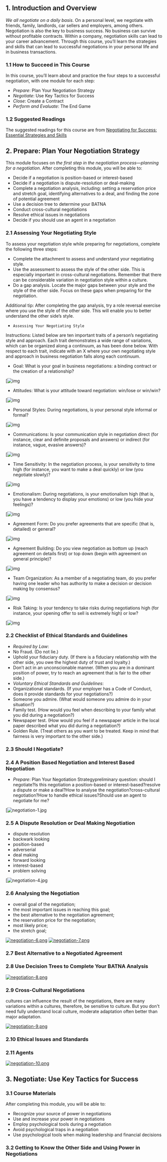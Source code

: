 ## 1. Introduction and Overview

*We all negotiate on a daily basis*. On a personal level, we negotiate with friends, family, landlords, car sellers and employers, among others. Negotiation is also the key to business success. No business can survive without profitable contracts. Within a company, negotiation skills can lead to your career advancement. Through this course, you’ll learn the strategies and skills that can lead to successful negotiations in your personal life and in business transactions.

### 1.1 How to Succeed in This Course

In this course, you’ll learn about and practice the four steps to a successful negotiation, with one module for each step:

- *Prepare*: Plan Your Negotiation Strategy
- *Negotiate*: Use Key Tactics for Success
- *Close*: Create a Contract
- *Perform and Evaluate*: The End Game

### 1.2 Suggested Readings

The suggested readings for this course are from [Negotiating for Success: Essential Strategies and Skills](https://www.theseus.fi/bitstream/handle/10024/42807/Mahmoodi_Kosar.pdf?sequence=1)

## 2. Prepare: Plan Your Negotiation Strategy

This module focuses on *the first step in the negotiation process—planning for a negotiation*. After completing this module, you will be able to:

- Decide if a negotiation is position-based or interest-based
- Decide if a negotiation is dispute-resolution or deal-making
- Complete a negotiation analysis, including: setting a reservation price and stretch goal, identifying alternatives to a deal, and finding the zone of potential agreement
- Use a decision tree to determine your BATNA
- Conduct cross-cultural negotiations
- Resolve ethical issues in negotiations
- Decide if you should use an agent in a negotiation

### 2.1 Assessing Your Negotiating Style

To assess your negotiation style while preparing for negotiations, complete the following three steps:

> 

- Complete the attachment to assess and understand your negotiating style.
- Use the assessment to assess the style of the other side. This is especially important in cross-cultural negotiations. Remember that there can be considerable variation in negotiation style within a culture.
- Do a gap analysis. Locate the major gaps between your style and the style of the other side. Focus on these gaps when preparing for the negotiation.

Additional tip: After completing the gap analysis, try a role reversal exercise where you use the style of the other side. This will enable you to better understand the other side’s style.

- `Assessing Your Negotiating Style`

Instructions: Listed below are ten important traits of a person’s negotiating style and approach. Each trait demonstrates a wide range of variations, which can be organized along a continuum, as has been done below. With respect to each trait, indicate with an X where your own negotiating style and approach in business negotiation falls along each continuum.

- Goal: What is your goal in business negotiations: a binding contract or the creation of a relationship?

[![img](./images/687474703a2f2f6c6974616f74616f2e6769746875622e696f2f696d616765732f676f616c2e706e67.png)

- Attitudes: What is your attitude toward negotiation: win/lose or win/win?

[![img](./images/687474703a2f2f6c6974616f74616f2e6769746875622e696f2f696d616765732f6174746974756465732e706e67)

- Personal Styles: During negotiations, is your personal style informal or formal?

[![img](./images/687474703a2f2f6c6974616f74616f2e6769746875622e696f2f696d616765732f706572736f6e616c2532307374796c65732e706e67)

- Communications: Is your communication style in negotiation direct (for instance, clear and definite proposals and answers) or indirect (for instance, vague, evasive answers)?

[![img](./images/687474703a2f2f6c6974616f74616f2e6769746875622e696f2f696d616765732f636f6d6d756e69636174696f6e732e706e67.png)

- Time Sensitivity: In the negotiation process, is your sensitivity to time high (for instance, you want to make a deal quickly) or low (you negotiate slowly)?

[![img](./images/687474703a2f2f6c6974616f74616f2e6769746875622e696f2f696d616765732f686967682533416c6f772e706e67.png)

- Emotionalism: During negotiations, is your emotionalism high (that is, you have a tendency to display your emotions) or low (you hide your feelings)?

[![img](./images/687474703a2f2f6c6974616f74616f2e6769746875622e696f2f696d616765732f686967682533416c6f772e706e67.png)

- Agreement Form: Do you prefer agreements that are specific (that is, detailed) or general?

[![img](./images/687474703a2f2f6c6974616f74616f2e6769746875622e696f2f696d616765732f61677265656d656e74253230666f726d2e706e67.png)

- Agreement Building: Do you view negotiation as bottom up (reach agreement on details first) or top down (begin with agreement on general principle)?

[![img](./images/687474703a2f2f6c6974616f74616f2e6769746875622e696f2f696d616765732f61677265656d656e742532306275696c64696e672e706e67.png)

- Team Organization: As a member of a negotiating team, do you prefer having one leader who has authority to make a decision or decision making by consensus?

[![img](./images/687474703a2f2f6c6974616f74616f2e6769746875622e696f2f696d616765732f7465616d2532306f7267616e697a6174696f6e2e706e67.png)

- Risk Taking: Is your tendency to take risks during negotiations high (for instance, your opening offer to sell is extremely high) or low?

[![img](./images/687474703a2f2f6c6974616f74616f2e6769746875622e696f2f696d616765732f686967682533416c6f772e706e67.png)

### 2.2 Checklist of Ethical Standards and Guidelines

- *Required by Law*:
- No Fraud. (Do not lie.)
- Uphold your fiduciary duty. (If there is a fiduciary relationship with the other side, you owe the highest duty of trust and loyalty.)
- Don’t act in an unconscionable manner. (When you are in a dominant position of power, try to reach an agreement that is fair to the other side.)
- *Voluntary Ethical Standards and Guidelines*:
- Organizational standards. (If your employer has a Code of Conduct, does it provide standards for your negotiations?)
- Someone you admire. (What would someone you admire do in your situation?)
- Family test. (How would you feel when describing to your family what you did during a negotiation?)
- Newspaper test. (How would you feel if a newspaper article in the local paper described what you did during a negotiation?)
- Golden Rule. (Treat others as you want to be treated. Keep in mind that fairness is very important to the other side.)

### 2.3 Should I Negotiate?

### 2.4 A Position Based Negotiation and Interest Based Negotiation

- *Prepare*: Plan Your Negotiation Strategypreliminary question: should I negotiate?Is this negotiation a position-based or interest-based?resolve a dispute or make a deal?How to analyse the negotiation?cross-cultural negotiation?How to handle ethical issues?Should use an agent to negotiate for me?

[![negotiation-1.jpg](./images/687474703a2f2f6c6974616f74616f2e6769746875622e696f2f696d616765732f6e65676f74696174696f6e2d322e6a7067.png)

### 2.5 A Dispute Resolution or Deal Making Negotiation

- dispute resolution
- backwark looking
- position-based
- adverserial
- deal making
- forward looking
- interest-based
- problem solving

[![negotiation-4.jpg](./images/687474703a2f2f6c6974616f74616f2e6769746875622e696f2f696d616765732f6e65676f74696174696f6e2d352e6a7067.png)

### 2.6 Analysing the Negotiation

- overall goal of the negotiation;
- the most important issues in reaching this goal;
- the best alternative to the negotiation agreement;
- the reservation price for the negotiation;
- most likely price;
- the stretch goal;

[![negotiation-6.png](https://github.com/litaotao/litaotao.github.io/raw/470895dce67c2b89d3a5aec3263918443ff63f72/_posts/images/negotiation-6.png)](https://github.com/litaotao/litaotao.github.io/blob/470895dce67c2b89d3a5aec3263918443ff63f72/_posts/images/negotiation-6.png) [![negotiation-7.png](https://github.com/litaotao/litaotao.github.io/raw/470895dce67c2b89d3a5aec3263918443ff63f72/_posts/images/negotiation-7.png)](https://github.com/litaotao/litaotao.github.io/blob/470895dce67c2b89d3a5aec3263918443ff63f72/_posts/images/negotiation-7.png)

### 2.7 Best Alternative to a Negotiated Agreement

### 2.8 Use Decision Trees to Complete Your BATNA Analysis

[![negotiation-8.png](https://github.com/litaotao/litaotao.github.io/raw/470895dce67c2b89d3a5aec3263918443ff63f72/_posts/images/negotiation-8.png)](https://github.com/litaotao/litaotao.github.io/blob/470895dce67c2b89d3a5aec3263918443ff63f72/_posts/images/negotiation-8.png)

### 2.9 Cross-Cultural Negotiations

cultures can influence the result of the negotiations, there are many variations within a cultures, therefore, be sensitive to culture. But you don't need fully understand local culture, moderate adaptation often better than major adaptation.

[![negotiation-9.png](https://github.com/litaotao/litaotao.github.io/raw/470895dce67c2b89d3a5aec3263918443ff63f72/_posts/images/negotiation-9.png)](https://github.com/litaotao/litaotao.github.io/blob/470895dce67c2b89d3a5aec3263918443ff63f72/_posts/images/negotiation-9.png)

### 2.10 Ethical Issues and Standards

### 2.11 Agents

[![negotiation-10.png](https://github.com/litaotao/litaotao.github.io/raw/470895dce67c2b89d3a5aec3263918443ff63f72/_posts/images/negotiation-10.png)](https://github.com/litaotao/litaotao.github.io/blob/470895dce67c2b89d3a5aec3263918443ff63f72/_posts/images/negotiation-10.png)

## 3. Negotiate: Use Key Tactics for Success

### 3.1 Course Materials

After completing this module, you will be able to:

- Recognize your source of power in negotiations
- Use and increase your power in negotiations
- Employ psychological tools during a negotiation
- Avoid psychological traps in a negotiation
- Use psychological tools when making leadership and financial decisions

### 3.2 Getting to Know the Other Side and Using Power in Negotiations